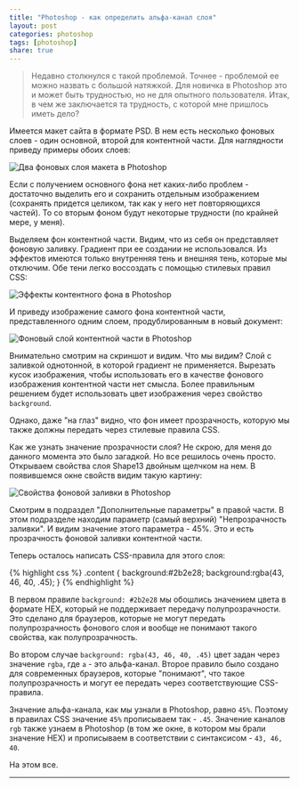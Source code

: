 ```yaml
---
title: "Photoshop - как определить альфа-канал слоя"
layout: post
categories: photoshop
tags: [photoshop]
share: true
---
```


> Недавно столкнулся с такой проблемой. Точнее - проблемой ее можно назвать с большой натяжкой. Для новичка в Photoshop это и может быть трудностью, но не для опытного пользователя. Итак, в чем же заключается та трудность, с которой мне пришлось иметь дело?

Имеется макет сайта в формате PSD. В нем есть несколько фоновых слоев - один основной, второй для контентной части. Для наглядности приведу примеры обоих слоев:

![Два фоновых слоя макета в Photoshop]({{site.url}}/images/uploads/2013/11/backgrounds.png)

Если с получением основного фона нет каких-либо проблем - достаточно выделить его и сохранить отдельным изображением (сохранять придется целиком, так как у него нет повторяющихся частей). То со вторым фоном будут некоторые трудности (по крайней мере, у меня).

Выделяем фон контентной части. Видим, что из себя он представляет фоновую заливку. Градиент при ее создании не использовался. Из эффектов имеются только внутренняя тень и внешняя тень, которые мы отключим. Обе тени легко воссоздать с помощью стилевых правил CSS:

![Эффекты контентного фона в Photoshop]({{site.url}}/images/uploads/2013/11/contentbackground-effects.png)

И приведу изображение самого фона контентной части, представленного одним слоем, продублированным в новый документ:

![Фоновый слой контентной части в Photoshop]({{site.url}}/images/uploads/2013/11/contentbackground.png)

Внимательно смотрим на скриншот и видим. Что мы видим? Слой с заливкой однотонной, в которой градиент не применяется. Вырезать кусок изображения, чтобы использовать его в качестве фонового изображения контентной части нет смысла. Более правильным решением будет использовать цвет изображения через свойство `background`.

Однако, даже "на глаз" видно, что фон имеет прозрачность, которую мы также должны передать через стилевые правила CSS.

Как же узнать значение прозрачности слоя? Не скрою, для меня до данного момента это было загадкой. Но все решилось очень просто. Открываем свойства слоя Shape13 двойным щелчком на нем. В появившемся окне свойств видим такую картину:

![Свойства фоновой заливки в Photoshop]({{site.url}}/images/uploads/2013/11/contentbackground-alphachannel.png)

Смотрим в подраздел "Дополнительные параметры" в правой части. В этом подразделе находим параметр (самый верхний) "Непрозрачность заливки". И видим значение этого параметра - 45%. Это и есть прозрачность фоновой заливки контентной части.

Теперь осталось написать CSS-правила для этого слоя:

{% highlight css %}
.content {
  background:#2b2e28;
  background:rgba(43, 46, 40, .45);
}
{% endhighlight %}

В первом правиле `background: #2b2e28` мы обошлись значением цвета в формате HEX, который не поддерживает передачу полупрозрачности. Это сделано для браузеров, которые не могут передать полупрозрачность фонового слоя и вообще не понимают такого свойства, как полупрозрачность.

Во втором случае `background: rgba(43, 46, 40, .45)` цвет задан через значение `rgba`, где `a` - это альфа-канал. Второе правило было создано для современных браузеров, которые "понимают", что такое полупрозрачность и могут ее передать через соответствующие CSS-правила.

Значение альфа-канала, как мы узнали в Photoshop, равно `45%`. Поэтому в правилах CSS значение `45%` прописываем так - `.45`. Значение каналов `rgb` также узнаем в Photoshop (в том же окне, в котором мы брали значение HEX) и прописываем в соответствии с синтаксисом - `43, 46, 40`.

На этом все.

---
